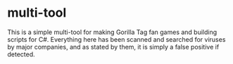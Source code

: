 # multi-tool
This is a simple multi-tool for making Gorilla Tag fan games and building scripts for C#. Everything here has been scanned and searched for viruses by major companies, and as stated by them, it is simply a false positive if detected.
